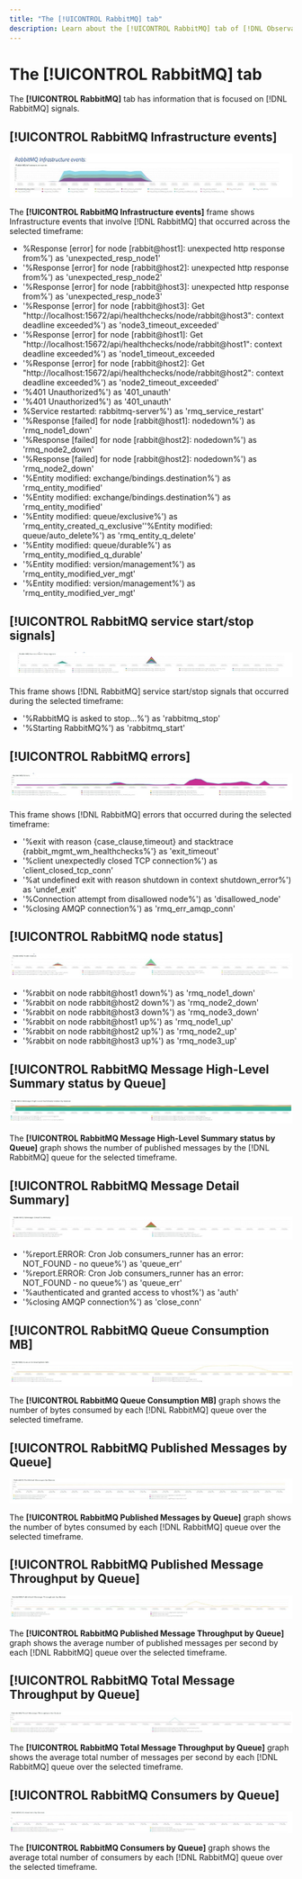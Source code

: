 ```yaml
---
title: "The [!UICONTROL RabbitMQ] tab"
description: Learn about the [!UICONTROL RabbitMQ] tab of [!DNL Observation for Adobe Commerce].
---
```

# The [!UICONTROL RabbitMQ] tab

The **[!UICONTROL RabbitMQ]** tab has information that is focused on [!DNL RabbitMQ] signals.

## [!UICONTROL RabbitMQ Infrastructure events]

![RabbitMQ Infrastructure events](../../assets/tools/observation-for-adobe-commerce/rabbitmq-tab-1.jpeg)

The **[!UICONTROL RabbitMQ Infrastructure events]** frame shows Infrastructure events that involve [!DNL RabbitMQ] that occurred across the selected timeframe:

* %Response [error] for node [rabbit@host1]: unexpected http response from%') as 'unexpected_resp_node1'
* '%Response [error] for node [rabbit@host2]: unexpected http response from%') as 'unexpected_resp_node2'
* '%Response [error] for node [rabbit@host3]: unexpected http response from%') as 
'unexpected_resp_node3'
* '%Response [error] for node [rabbit@host3]: Get 
"http://localhost:15672/api/healthchecks/node/rabbit@host3": context deadline exceeded%') 
as 'node3_timeout_exceeded'
* '%Response [error] for node [rabbit@host1]: Get "http://localhost:15672/api/healthchecks/node/rabbit@host1": context deadline exceeded%') as 'node1_timeout_exceeded
* '%Response [error] for node [rabbit@host2]: Get "http://localhost:15672/api/healthchecks/node/rabbit@host2": context deadline exceeded%') as 'node2_timeout_exceeded'
* ‘%401 Unauthorized%') as '401_unauth'
* '%401 Unauthorized%') as '401_unauth'
* %Service restarted: rabbitmq-server%') as 'rmq_service_restart'
* '%Response [failed] for node [rabbit@host1]: nodedown%') as 'rmq_node1_down'
* '%Response [failed] for node [rabbit@host2]: nodedown%') as 'rmq_node2_down'
* '%Response [failed] for node [rabbit@host2]: nodedown%') as 'rmq_node2_down'
* '%Entity modified: exchange/bindings.destination%') as 'rmq_entity_modified'
* '%Entity modified: exchange/bindings.destination%') as 'rmq_entity_modified'
* '%Entity modified: queue/exclusive%') as 'rmq_entity_created_q_exclusive''%Entity modified: queue/auto_delete%') as 'rmq_entity_q_delete' 
* '%Entity modified: queue/durable%') as 'rmq_entity_modified_q_durable'
* '%Entity modified: version/management%') as 'rmq_entity_modified_ver_mgt'
* '%Entity modified: version/management%') as 'rmq_entity_modified_ver_mgt'

## [!UICONTROL RabbitMQ service start/stop signals]

![RabbitMQ service start/stop signals](../../assets/tools/observation-for-adobe-commerce/rabbitmq-tab-2.jpeg)

This frame shows [!DNL RabbitMQ] service start/stop signals that occurred during the selected timeframe:

* '%RabbitMQ is asked to stop...%') as 'rabbitmq_stop'
* '%Starting RabbitMQ%') as 'rabbitmq_start'

## [!UICONTROL RabbitMQ errors]

![RabbitMQ errors](../../assets/tools/observation-for-adobe-commerce/rabbitmq-tab-3.jpeg)

This frame shows [!DNL RabbitMQ] errors that occurred during the selected timeframe:

* '%exit with reason {case_clause,timeout} and stacktrace {rabbit_mgmt_wm_healthchecks%'} as 'exit_timeout'
* '%client unexpectedly closed TCP connection%') as 'client_closed_tcp_conn'
* '%at undefined exit with reason shutdown in context shutdown_error%') as 'undef_exit'
* '%Connection attempt from disallowed node%') as 'disallowed_node'
* '%closing AMQP connection%') as 'rmq_err_amqp_conn'

## [!UICONTROL RabbitMQ node status]

![RabbitMQ node status](../../assets/tools/observation-for-adobe-commerce/rabbitmq-tab-4.jpeg)

* '%rabbit on node rabbit@host1 down%') as 'rmq_node1_down'
* '%rabbit on node rabbit@host2 down%') as 'rmq_node2_down'
* '%rabbit on node rabbit@host3 down%') as 'rmq_node3_down' 
* '%rabbit on node rabbit@host1 up%') as 'rmq_node1_up'
* '%rabbit on node rabbit@host2 up%') as 'rmq_node2_up'
* '%rabbit on node rabbit@host3 up%') as 'rmq_node3_up'

## [!UICONTROL RabbitMQ Message High-Level Summary status by Queue]

![RabbitMQ Message High-Level Summary status by Queue](../../assets/tools/observation-for-adobe-commerce/rabbitmq-tab-5.jpeg)

The **[!UICONTROL RabbitMQ Message High-Level Summary status by Queue]** graph shows the number of published messages by the [!DNL RabbitMQ] queue for the selected timeframe.

## [!UICONTROL RabbitMQ Message Detail Summary]

![RabbitMQ Message Detail Summary](../../assets/tools/observation-for-adobe-commerce/rabbitmq-tab-6.jpeg)

* '%report.ERROR: Cron Job consumers_runner has an error: NOT_FOUND - no queue%') as 'queue_err'
* '%report.ERROR: Cron Job consumers_runner has an error: NOT_FOUND - no queue%') as 'queue_err'
* '%authenticated and granted access to vhost%') as 'auth'
* '%closing AMQP connection%') as 'close_conn'

## [!UICONTROL RabbitMQ Queue Consumption MB]

![RabbitMQ Queue Consumption MB](../../assets/tools/observation-for-adobe-commerce/rabbitmq-tab-7.jpeg)

The **[!UICONTROL RabbitMQ Queue Consumption MB]** graph shows the number of bytes consumed by each [!DNL RabbitMQ] queue over the selected timeframe.

## [!UICONTROL RabbitMQ Published Messages by Queue]

![RabbitMQ Published Messages by Queue](../../assets/tools/observation-for-adobe-commerce/rabbitmq-tab-8.jpeg)

The **[!UICONTROL RabbitMQ Published Messages by Queue]** graph shows the number of bytes consumed by each [!DNL RabbitMQ] queue over the selected timeframe.

## [!UICONTROL RabbitMQ Published Message Throughput by Queue]

![RabbitMQ Published Message Throughput by Queue](../../assets/tools/observation-for-adobe-commerce/rabbitmq-tab-9.jpeg)

The **[!UICONTROL RabbitMQ Published Message Throughput by Queue]** graph shows the average number of published messages per second by each [!DNL RabbitMQ] queue over the selected timeframe.

## [!UICONTROL RabbitMQ Total Message Throughput by Queue]

![RabbitMQ Total Message Throughput by Queue](../../assets/tools/observation-for-adobe-commerce/rabbitmq-tab-10.jpeg)

The **[!UICONTROL RabbitMQ Total Message Throughput by Queue]** graph shows the average total number of messages per second by each [!DNL RabbitMQ] queue over the selected timeframe.

## [!UICONTROL RabbitMQ Consumers by Queue]

![RabbitMQ Consumers by Queue](../../assets/tools/observation-for-adobe-commerce/rabbitmq-tab-11.jpeg)

The **[!UICONTROL RabbitMQ Consumers by Queue]** graph shows the average total number of consumers by each [!DNL RabbitMQ] queue over the selected timeframe.
